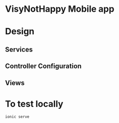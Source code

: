 # VisyNotHappy Mobile app 


# Design

## Services


## Controller Configuration


## Views




# To test locally

```
ionic serve
```

